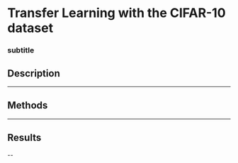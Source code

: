# Transfer Learning with the CIFAR-10 dataset

### subtitle

## Description

---

## Methods

---

## Results

--

<br><br><br><br>